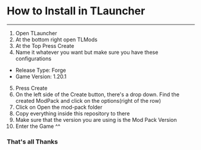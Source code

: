# How to Install in TLauncher
---
1. Open TLauncher
2. At the bottom right open TLMods
3. At the Top Press Create
4. Name it whatever you want but make sure you have these configurations
- Release Type: Forge
- Game Version: 1.20.1
5. Press Create
6. On the left side of the Create button, there's a drop down. Find the created ModPack and click on the options(right of the row)
7. Click on Open the mod-pack folder
8. Copy everything inside this repository to there
9. Make sure that the version you are using is the Mod Pack Version
10. Enter the Game ^^

### That's all Thanks

